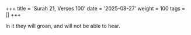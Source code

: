 +++
title = 'Surah 21, Verses 100'
date = '2025-08-27'
weight = 100
tags = []
+++

In it they will groan, and will not be able to hear.
